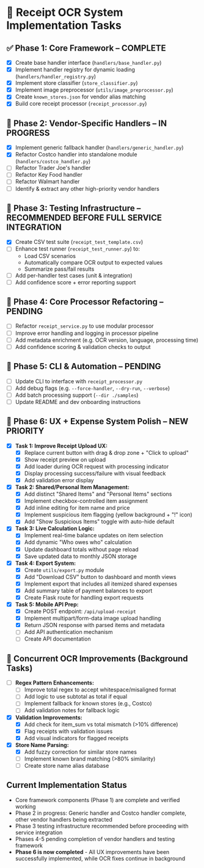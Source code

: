 # 🧾 Receipt OCR System Implementation Tasks

## ✅ Phase 1: Core Framework – COMPLETE
- [x] Create base handler interface (`handlers/base_handler.py`)
- [x] Implement handler registry for dynamic loading (`handlers/handler_registry.py`)
- [x] Implement store classifier (`store_classifier.py`)
- [x] Implement image preprocessor (`utils/image_preprocessor.py`)
- [x] Create `known_stores.json` for vendor alias matching
- [x] Build core receipt processor (`receipt_processor.py`)

## 🔄 Phase 2: Vendor-Specific Handlers – IN PROGRESS
- [x] Implement generic fallback handler (`handlers/generic_handler.py`)
- [x] Refactor Costco handler into standalone module (`handlers/costco_handler.py`)
- [ ] Refactor Trader Joe's handler
- [ ] Refactor Key Food handler
- [ ] Refactor Walmart handler
- [ ] Identify & extract any other high-priority vendor handlers

## 🧪 Phase 3: Testing Infrastructure – RECOMMENDED BEFORE FULL SERVICE INTEGRATION
- [x] Create CSV test suite (`receipt_test_template.csv`)
- [ ] Enhance test runner (`receipt_test_runner.py`) to:
  - Load CSV scenarios
  - Automatically compare OCR output to expected values
  - Summarize pass/fail results
- [ ] Add per-handler test cases (unit & integration)
- [ ] Add confidence score + error reporting support

## 🔧 Phase 4: Core Processor Refactoring – PENDING
- [ ] Refactor `receipt_service.py` to use modular processor
- [ ] Improve error handling and logging in processor pipeline
- [ ] Add metadata enrichment (e.g. OCR version, language, processing time)
- [ ] Add confidence scoring & validation checks to output

## 🔁 Phase 5: CLI & Automation – PENDING
- [ ] Update CLI to interface with `receipt_processor.py`
- [ ] Add debug flags (e.g. `--force-handler`, `--dry-run`, `--verbose`)
- [ ] Add batch processing support (`--dir ./samples`)
- [ ] Update README and dev onboarding instructions

## 🎨 Phase 6: UX + Expense System Polish – NEW PRIORITY
- [x] **Task 1: Improve Receipt Upload UX:**
  - [x] Replace current button with drag & drop zone + "Click to upload"
  - [x] Show receipt preview on upload
  - [x] Add loader during OCR request with processing indicator
  - [x] Display processing success/failure with visual feedback
  - [x] Add validation error display

- [x] **Task 2: Shared/Personal Item Management:**
  - [x] Add distinct "Shared Items" and "Personal Items" sections
  - [x] Implement checkbox-controlled item assignment
  - [x] Add inline editing for item name and price
  - [x] Implement suspicious item flagging (yellow background + "!" icon)
  - [x] Add "Show Suspicious Items" toggle with auto-hide default

- [x] **Task 3: Live Calculation Logic:**
  - [x] Implement real-time balance updates on item selection
  - [x] Add dynamic "Who owes who" calculation  
  - [x] Update dashboard totals without page reload
  - [x] Save updated data to monthly JSON storage

- [x] **Task 4: Export System:**
  - [x] Create `utils/export.py` module
  - [x] Add "Download CSV" button to dashboard and month views
  - [x] Implement export that includes all itemized shared expenses
  - [x] Add summary table of payment balances to export
  - [x] Create Flask route for handling export requests

- [x] **Task 5: Mobile API Prep:**
  - [x] Create POST endpoint: `/api/upload-receipt`
  - [x] Implement multipart/form-data image upload handling
  - [x] Return JSON response with parsed items and metadata
  - [ ] Add API authentication mechanism
  - [ ] Create API documentation

## 🌟 Concurrent OCR Improvements (Background Tasks)
- [ ] **Regex Pattern Enhancements:**
  - [ ] Improve total regex to accept whitespace/misaligned format
  - [ ] Add logic to use subtotal as total if equal
  - [ ] Implement fallback for known stores (e.g., Costco)
  - [ ] Add validation notes for fallback logic

- [x] **Validation Improvements:**
  - [x] Add check for item_sum vs total mismatch (>10% difference)
  - [x] Flag receipts with validation issues
  - [x] Add visual indicators for flagged receipts

- [x] **Store Name Parsing:**
  - [x] Add fuzzy correction for similar store names
  - [ ] Implement known brand matching (>80% similarity)
  - [ ] Create store name alias database

## Current Implementation Status
- Core framework components (Phase 1) are complete and verified working
- Phase 2 in progress: Generic handler and Costco handler complete, other vendor handlers being extracted
- Phase 3 testing infrastructure recommended before proceeding with service integration
- Phases 4-5 pending completion of vendor handlers and testing framework
- **Phase 6 is now completed** - All UX improvements have been successfully implemented, while OCR fixes continue in background 